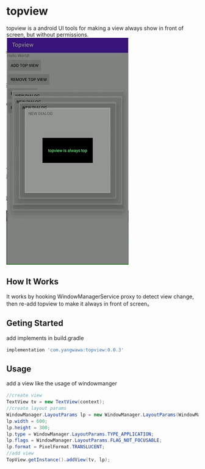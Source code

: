 # topview
topview is a android UI tools for making a view always show in front of screen, but without permissions.
![GIF example](topview.gif)
## How It Works

It works by hooking WindowManagerService proxy to detect view change, then re-add topview to make it always in front of screen。

## Geting Started

add implements in build.gradle

```groovy
implementation 'com.yangwawa:topview:0.0.3'
```

## Usage

add a view like the usage of windowmanger

```java
//create view
TextView tv = new TextView(context);
//create layout params
WindowManager.LayoutParams lp = new WindowManager.LayoutParams(WindowManager.LayoutParams.WRAP_CONTENT,WindowManager.LayoutParams.WRAP_CONTENT);
lp.width = 600;
lp.height = 300;
lp.type = WindowManager.LayoutParams.TYPE_APPLICATION;
lp.flags = WindowManager.LayoutParams.FLAG_NOT_FOCUSABLE;
lp.format = PixelFormat.TRANSLUCENT;
//add view
TopView.getInstance().addView(tv, lp);
```



